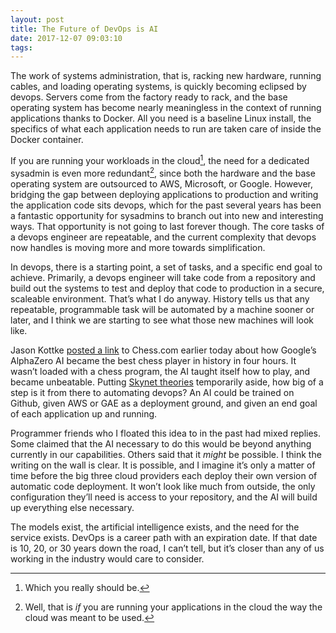 ```yaml
---
layout: post
title: The Future of DevOps is AI
date: 2017-12-07 09:03:10
tags: 
---
```


The work of systems administration, that is, racking new hardware, running cables, and loading operating systems, is quickly becoming eclipsed by devops. Servers come from the factory ready to rack, and the base operating system has become nearly meaningless in the context of running applications thanks to Docker. All you need is a baseline Linux install, the specifics of what each application needs to run are taken care of inside the Docker container. 

If you are running your workloads in the cloud[^1], the need for a dedicated sysadmin is even more redundant[^2], since both the hardware and the base operating system are outsourced to AWS, Microsoft, or Google. However, bridging the gap between deploying applications to production and writing the application code sits devops, which for the past several years has been a fantastic opportunity for sysadmins to branch out into new and interesting ways. That opportunity is not going to last forever though. The core tasks of a devops engineer are repeatable, and the current complexity that devops now handles is moving more and more towards simplification.

In devops, there is a starting point, a set of tasks, and a specific end goal to achieve. Primarily, a devops engineer will take code from a repository and build out the systems to test and deploy that code to production in a secure, scaleable environment. That’s what I do anyway. History tells us that any repeatable, programmable task will be automated by a machine sooner or later, and I think we are starting to see what those new machines will look like. 

Jason Kottke [posted a link][1] to Chess.com earlier today about how Google’s AlphaZero AI became the best chess player in history in four hours. It wasn’t loaded with a chess program, the AI taught itself how to play, and became unbeatable. Putting [Skynet theories][2] temporarily aside, how big of a step is it from there to automating devops? An AI could be trained on Github, given AWS or GAE as a deployment ground, and given an end goal of each application up and running. 

Programmer friends who I floated this idea to in the past had mixed replies. Some claimed that the AI necessary to do this would be beyond anything currently in our capabilities. Others said that it *might* be possible. I think the writing on the wall is clear. It is possible, and I imagine it’s only a matter of time before the big three cloud providers each deploy their own version of automatic code deployment. It won’t look like much from outside, the only configuration they’ll need is access to your repository, and the AI will build up everything else necessary. 

The models exist, the artificial intelligence exists, and the need for the service exists. DevOps is a career path with an expiration date. If that date is 10, 20, or 30 years down the road, I can’t tell, but it’s closer than any of us working in the industry would care to consider. 

[^1]:	Which you really should be.

[^2]:	Well, that is *if* you are running your applications in the cloud the way the cloud was meant to be used.

[1]:	https://kottke.org/17/12/googles-ai-beats-the-worlds-top-chess-engine-w-only-4-hours-of-practice
[2]:	https://www.youtube.com/results?search_query=skynet+terminator